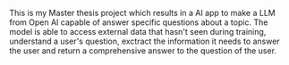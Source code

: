 This is my Master thesis project which results in a AI app to make a LLM from Open AI capable of answer specific questions about a topic. The model is able to access external data that hasn't seen during training, understand a user's question, exctract the information it needs to answer the user and return a comprehensive answer to the question of the user. 